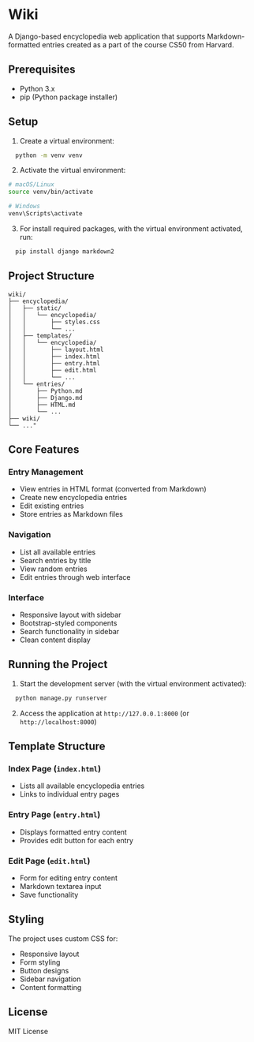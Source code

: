# Wiki

A Django-based encyclopedia web application that supports Markdown-formatted entries created as a part of the course CS50 from Harvard.

## Prerequisites

- Python 3.x
- pip (Python package installer)

## Setup

1. Create a virtual environment:
```bash
  python -m venv venv
```

2. Activate the virtual environment:
```bash
# macOS/Linux
source venv/bin/activate

# Windows
venv\Scripts\activate
```

3. For install required packages, with the virtual environment activated, run:
```bash
  pip install django markdown2
```

## Project Structure

```
wiki/
├── encyclopedia/
│   ├── static/
│   │   └── encyclopedia/
│   │       ├── styles.css
│   │       └── ...
│   ├── templates/
│   │   └── encyclopedia/
│   │       ├── layout.html
│   │       ├── index.html
│   │       ├── entry.html
│   │       ├── edit.html
│   │       └── ...
│   └── entries/
│       ├── Python.md
│       ├── Django.md
│       ├── HTML.md
│       └── ...
├── wiki/
└── ..."
```

## Core Features

### Entry Management
- View entries in HTML format (converted from Markdown)
- Create new encyclopedia entries
- Edit existing entries
- Store entries as Markdown files

### Navigation
- List all available entries
- Search entries by title
- View random entries
- Edit entries through web interface

### Interface
- Responsive layout with sidebar
- Bootstrap-styled components
- Search functionality in sidebar
- Clean content display

## Running the Project

1. Start the development server (with the virtual environment activated):
```bash
  python manage.py runserver
```

2. Access the application at `http://127.0.0.1:8000` (or `http://localhost:8000`)

## Template Structure

### Index Page (`index.html`)
- Lists all available encyclopedia entries
- Links to individual entry pages

### Entry Page (`entry.html`)
- Displays formatted entry content
- Provides edit button for each entry

### Edit Page (`edit.html`)
- Form for editing entry content
- Markdown textarea input
- Save functionality

## Styling

The project uses custom CSS for:
- Responsive layout
- Form styling
- Button designs
- Sidebar navigation
- Content formatting

## License

MIT License